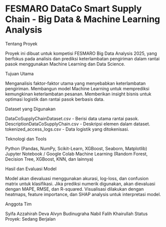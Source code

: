# FESMARO DataCo Smart Supply Chain - Big Data & Machine Learning Analysis

Tentang Proyek

Proyek ini dibuat untuk kompetisi FESMARO Big Data Analysis 2025, yang berfokus pada analisis dan prediksi keterlambatan pengiriman dalam rantai pasok menggunakan Machine Learning dan Data Science.

Tujuan Utama

Menganalisis faktor-faktor utama yang menyebabkan keterlambatan pengiriman.
Membangun model Machine Learning untuk memprediksi kemungkinan keterlambatan pesanan.
Memberikan insight bisnis untuk optimasi logistik dan rantai pasok berbasis data.


Dataset yang Digunakan

DataCoSupplyChainDataset.csv - Berisi data utama rantai pasok.
DescriptionDataCoSupplyChain.csv - Deskripsi elemen dalam dataset.
tokenized_access_logs.csv - Data logistik yang ditokenisasi.

Teknologi dan Tools

Python (Pandas, NumPy, Scikit-Learn, XGBoost, Seaborn, Matplotlib)
Jupyter Notebook / Google Colab
Machine Learning (Random Forest, Decision Tree, XGBoost, KNN, dan lainnya)

Hasil dan Evaluasi Model

Model akan dievaluasi menggunakan akurasi, log-loss, dan confusion matrix untuk klasifikasi.
Jika prediksi numerik digunakan, akan dievaluasi dengan MAPE, RMSE, dan R-squared.
Visualisasi dilakukan dengan heatmaps, feature importance, dan SHAP analysis untuk interpretasi model.

Anggota Tim

Syifa Azzahirah
Deva Alvyn Budinugraha
Nabil Falih Khairullah
Status Proyek: Sedang Berjalan
